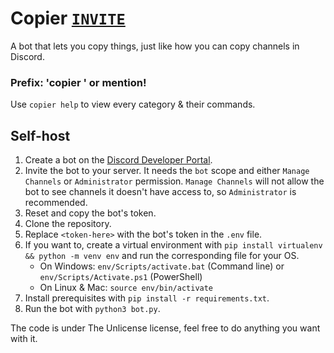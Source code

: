 # Copier [**__`INVITE`__**](https://discord.com/oauth2/authorize?client_id=1281304101715710022)

A bot that lets you copy things, just like how you can copy channels in Discord.

### Prefix: 'copier ' or mention!
Use `copier help` to view every category & their commands.

## Self-host
1. Create a bot on the [Discord Developer Portal](https://discord.com/developers/applications).
2. Invite the bot to your server. It needs the `bot` scope and either `Manage Channels` or `Administrator` permission. `Manage Channels` will not allow the bot to see channels it doesn't have access to, so `Administrator` is recommended.
3. Reset and copy the bot's token.
4. Clone the repository.
5. Replace `<token-here>` with the bot's token in the `.env` file.
6. If you want to, create a virtual environment with `pip install virtualenv && python -m venv env` and run the corresponding file for your OS.
   - On Windows: `env/Scripts/activate.bat` (Command line) or `env/Scripts/Activate.ps1` (PowerShell)
   - On Linux & Mac: `source env/bin/activate`
7. Install prerequisites with `pip install -r requirements.txt`.
8. Run the bot with `python3 bot.py`.

The code is under The Unlicense license, feel free to do anything you want with it.
